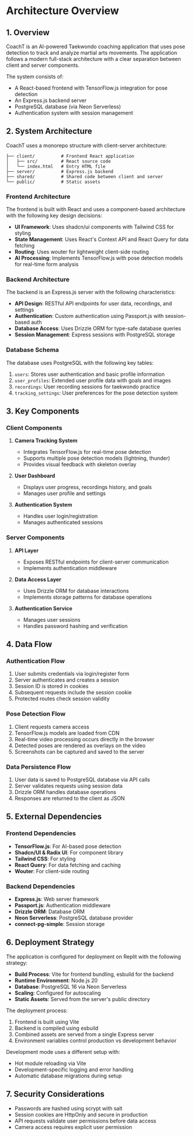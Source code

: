 # Architecture Overview

## 1. Overview

CoachT is an AI-powered Taekwondo coaching application that uses pose detection to track and analyze martial arts movements. The application follows a modern full-stack architecture with a clear separation between client and server components.

The system consists of:
- A React-based frontend with TensorFlow.js integration for pose detection
- An Express.js backend server
- PostgreSQL database (via Neon Serverless)
- Authentication system with session management

## 2. System Architecture

CoachT uses a monorepo structure with client-server architecture:

```
├── client/          # Frontend React application
│   ├── src/         # React source code
│   └── index.html   # Entry HTML file
├── server/          # Express.js backend
├── shared/          # Shared code between client and server
└── public/          # Static assets
```

### Frontend Architecture

The frontend is built with React and uses a component-based architecture with the following key design decisions:

- **UI Framework**: Uses shadcn/ui components with Tailwind CSS for styling
- **State Management**: Uses React's Context API and React Query for data fetching
- **Routing**: Uses wouter for lightweight client-side routing
- **AI Processing**: Implements TensorFlow.js with pose detection models for real-time form analysis

### Backend Architecture

The backend is an Express.js server with the following characteristics:

- **API Design**: RESTful API endpoints for user data, recordings, and settings
- **Authentication**: Custom authentication using Passport.js with session-based auth
- **Database Access**: Uses Drizzle ORM for type-safe database queries
- **Session Management**: Express sessions with PostgreSQL storage

### Database Schema

The database uses PostgreSQL with the following key tables:

1. `users`: Stores user authentication and basic profile information
2. `user_profiles`: Extended user profile data with goals and images
3. `recordings`: User recording sessions for taekwondo practice
4. `tracking_settings`: User preferences for the pose detection system

## 3. Key Components

### Client Components

1. **Camera Tracking System**
   - Integrates TensorFlow.js for real-time pose detection
   - Supports multiple pose detection models (lightning, thunder)
   - Provides visual feedback with skeleton overlay

2. **User Dashboard**
   - Displays user progress, recordings history, and goals
   - Manages user profile and settings

3. **Authentication System**
   - Handles user login/registration
   - Manages authenticated sessions

### Server Components

1. **API Layer**
   - Exposes RESTful endpoints for client-server communication
   - Implements authentication middleware

2. **Data Access Layer**
   - Uses Drizzle ORM for database interactions
   - Implements storage patterns for database operations

3. **Authentication Service**
   - Manages user sessions
   - Handles password hashing and verification

## 4. Data Flow

### Authentication Flow

1. User submits credentials via login/register form
2. Server authenticates and creates a session
3. Session ID is stored in cookies
4. Subsequent requests include the session cookie
5. Protected routes check session validity

### Pose Detection Flow

1. Client requests camera access
2. TensorFlow.js models are loaded from CDN
3. Real-time video processing occurs directly in the browser
4. Detected poses are rendered as overlays on the video
5. Screenshots can be captured and saved to the server

### Data Persistence Flow

1. User data is saved to PostgreSQL database via API calls
2. Server validates requests using session data
3. Drizzle ORM handles database operations
4. Responses are returned to the client as JSON

## 5. External Dependencies

### Frontend Dependencies

- **TensorFlow.js**: For AI-based pose detection
- **Shadcn/UI & Radix UI**: For component library
- **Tailwind CSS**: For styling
- **React Query**: For data fetching and caching
- **Wouter**: For client-side routing

### Backend Dependencies

- **Express.js**: Web server framework
- **Passport.js**: Authentication middleware
- **Drizzle ORM**: Database ORM
- **Neon Serverless**: PostgreSQL database provider
- **connect-pg-simple**: Session storage

## 6. Deployment Strategy

The application is configured for deployment on Replit with the following strategy:

- **Build Process**: Vite for frontend bundling, esbuild for the backend
- **Runtime Environment**: Node.js 20
- **Database**: PostgreSQL 16 via Neon Serverless
- **Scaling**: Configured for autoscaling
- **Static Assets**: Served from the server's public directory

The deployment process:
1. Frontend is built using Vite
2. Backend is compiled using esbuild
3. Combined assets are served from a single Express server
4. Environment variables control production vs development behavior

Development mode uses a different setup with:
- Hot module reloading via Vite
- Development-specific logging and error handling
- Automatic database migrations during setup

## 7. Security Considerations

- Passwords are hashed using scrypt with salt
- Session cookies are HttpOnly and secure in production
- API requests validate user permissions before data access
- Camera access requires explicit user permission